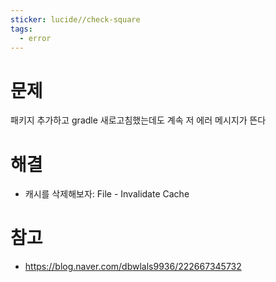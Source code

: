 ```yaml
---
sticker: lucide//check-square
tags:
  - error
---
```

# 문제
패키지 추가하고 gradle 새로고침했는데도 계속 저 에러 메시지가 뜬다

# 해결
- 캐시를 삭제해보자: File - Invalidate Cache
# 참고
-  https://blog.naver.com/dbwlals9936/222667345732